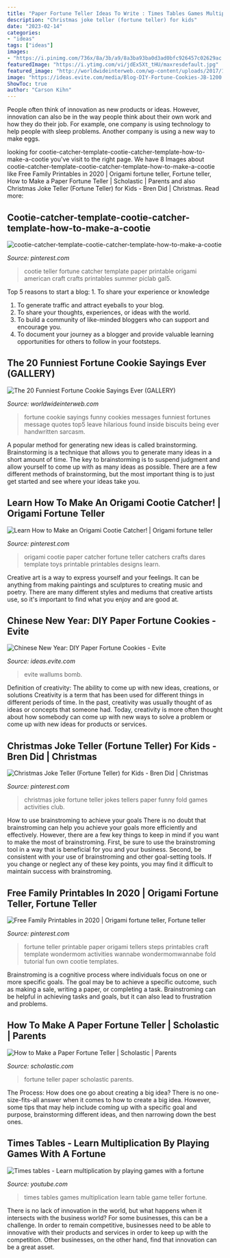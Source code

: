 ```yaml
---
title: "Paper Fortune Teller Ideas To Write : Times Tables Games Multiplication Learn Table Game Teller Fortune"
description: "Christmas joke teller (fortune teller) for kids"
date: "2023-02-14"
categories:
- "ideas"
tags: ["ideas"]
images:
- "https://i.pinimg.com/736x/8a/3b/a9/8a3ba93ba0d3ad0bfc926457c02629ac.jpg"
featuredImage: "https://i.ytimg.com/vi/jdEx5Xt_tHU/maxresdefault.jpg"
featured_image: "http://worldwideinterweb.com/wp-content/uploads/2017/10/fortune-cookie-sayings.jpg"
image: "https://ideas.evite.com/media/Blog-DIY-Fortune-Cookies-JB-1200.jpg"
ShowToc: true
author: "Carson Kihn"
---
```



People often think of innovation as new products or ideas. However, innovation can also be in the way people think about their own work and how they do their job. For example, one company is using technology to help people with sleep problems. Another company is using a new way to make eggs.

	

		
looking for cootie-catcher-template-cootie-catcher-template-how-to-make-a-cootie you've visit to the right page. We have 8 Images about cootie-catcher-template-cootie-catcher-template-how-to-make-a-cootie like Free Family Printables in 2020 | Origami fortune teller, Fortune teller, How to Make a Paper Fortune Teller | Scholastic | Parents and also Christmas Joke Teller (Fortune Teller) for Kids - Bren Did | Christmas. Read more:
		
    
## Cootie-catcher-template-cootie-catcher-template-how-to-make-a-cootie

<img loading=lazy src="https://i.pinimg.com/736x/32/e0/cd/32e0cddb52729cdb4a0a9a727cdaf28b.jpg" onerror="this.onerror=null;this.src='https://tse3.mm.bing.net/th?id=OIP.vgtVCdnv40gi68z9uDEIngHaHb&amp;pid=15.1';" alt="cootie-catcher-template-cootie-catcher-template-how-to-make-a-cootie">

_Source: pinterest.com_

>cootie teller fortune catcher template paper printable origami american craft crafts printables summer piclab gal5. 

	

Top 5 reasons to start a blog: 1. To share your experience or knowledge
1. To generate traffic and attract eyeballs to your blog. 
2. To share your thoughts, experiences, or ideas with the world. 
3. To build a community of like-minded bloggers who can support and encourage you. 
4. To document your journey as a blogger and provide valuable learning opportunities for others to follow in your footsteps. 

    
## The 20 Funniest Fortune Cookie Sayings Ever (GALLERY)

<img loading=lazy src="http://worldwideinterweb.com/wp-content/uploads/2017/10/fortune-cookie-sayings.jpg" onerror="this.onerror=null;this.src='https://tse1.mm.bing.net/th?id=OIP.fHEZhTa2YsALMC1FJgUn6AHaFj&amp;pid=15.1';" alt="The 20 Funniest Fortune Cookie Sayings Ever (GALLERY)">

_Source: worldwideinterweb.com_

>fortune cookie sayings funny cookies messages funniest fortunes message quotes top5 leave hilarious found inside biscuits being ever handwritten sarcasm. 

	

A popular method for generating new ideas is called brainstorming. Brainstorming is a technique that allows you to generate many ideas in a short amount of time. The key to brainstorming is to suspend judgment and allow yourself to come up with as many ideas as possible. There are a few different methods of brainstorming, but the most important thing is to just get started and see where your ideas take you.

    
## Learn How To Make An Origami Cootie Catcher! | Origami Fortune Teller

<img loading=lazy src="https://i.pinimg.com/736x/6c/af/02/6caf028df512c3673987524b2b5177af--origami-printables-paper-toys.jpg" onerror="this.onerror=null;this.src='https://tse4.mm.bing.net/th?id=OIP.MxxR6cnhI5Le931pf2ZuyQHaHa&amp;pid=15.1';" alt="Learn How to Make an Origami Cootie Catcher! | Origami fortune teller">

_Source: pinterest.com_

>origami cootie paper catcher fortune teller catchers crafts dares template toys printable printables designs learn. 

	

Creative art is a way to express yourself and your feelings. It can be anything from making paintings and sculptures to creating music and poetry. There are many different styles and mediums that creative artists use, so it's important to find what you enjoy and are good at.

    
## Chinese New Year: DIY Paper Fortune Cookies - Evite

<img loading=lazy src="https://ideas.evite.com/media/Blog-DIY-Fortune-Cookies-JB-1200.jpg" onerror="this.onerror=null;this.src='https://tse2.mm.bing.net/th?id=OIP.zVqJt1j8bOXhxEEWV7CB1AHaKF&amp;pid=15.1';" alt="Chinese New Year: DIY Paper Fortune Cookies - Evite">

_Source: ideas.evite.com_

>evite wallums bomb. 

	

Definition of creativity: The ability to come up with new ideas, creations, or solutions
Creativity is a term that has been used for different things in different periods of time. In the past, creativity was usually thought of as ideas or concepts that someone had. Today, creativity is more often thought about how somebody can come up with new ways to solve a problem or come up with new ideas for products or services.

    
## Christmas Joke Teller (Fortune Teller) For Kids - Bren Did | Christmas

<img loading=lazy src="https://i.pinimg.com/736x/8a/3b/a9/8a3ba93ba0d3ad0bfc926457c02629ac.jpg" onerror="this.onerror=null;this.src='https://tse3.mm.bing.net/th?id=OIP.MRstMG90ItOIcBZPp6voeQHaJQ&amp;pid=15.1';" alt="Christmas Joke Teller (Fortune Teller) for Kids - Bren Did | Christmas">

_Source: pinterest.com_

>christmas joke fortune teller jokes tellers paper funny fold games activities club. 

	

How to use brainstroming to achieve your goals
There is no doubt that brainstroming can help you achieve your goals more efficiently and effectively. However, there are a few key things to keep in mind if you want to make the most of brainstroming. First, be sure to use the brainstroming tool in a way that is beneficial for you and your business. Second, be consistent with your use of brainstroming and other goal-setting tools. If you change or neglect any of these key points, you may find it difficult to maintain success with brainstroming.

    
## Free Family Printables In 2020 | Origami Fortune Teller, Fortune Teller

<img loading=lazy src="https://i.pinimg.com/736x/f6/4d/8c/f64d8c54c570e2428b406b2f9584a4d8.jpg" onerror="this.onerror=null;this.src='https://tse3.mm.bing.net/th?id=OIP.dmjMd6V1SrSo588A0IAzJQHaJl&amp;pid=15.1';" alt="Free Family Printables in 2020 | Origami fortune teller, Fortune teller">

_Source: pinterest.com_

>fortune teller printable paper origami tellers steps printables craft template wondermom activities wannabe wondermomwannabe fold tutorial fun own cootie templates. 

	

Brainstroming is a cognitive process where individuals focus on one or more specific goals. The goal may be to achieve a specific outcome, such as making a sale, writing a paper, or completing a task. Brainstroming can be helpful in achieving tasks and goals, but it can also lead to frustration and problems.

    
## How To Make A Paper Fortune Teller | Scholastic | Parents

<img loading=lazy src="http://www.scholastic.com/content/dam/parents/FeatureImages/Articles/kids-holding-origami-fortune-teller-ages-6-8-size-4-3.jpg" onerror="this.onerror=null;this.src='https://tse4.mm.bing.net/th?id=OIP.uo5Jn1jakG7DqrY5DJpDjAHaFj&amp;pid=15.1';" alt="How to Make a Paper Fortune Teller | Scholastic | Parents">

_Source: scholastic.com_

>fortune teller paper scholastic parents. 

	

The Process: How does one go about creating a big idea?
There is no one-size-fits-all answer when it comes to how to create a big idea. However, some tips that may help include coming up with a specific goal and purpose, brainstorming different ideas, and then narrowing down the best ones.

    
## Times Tables - Learn Multiplication By Playing Games With A Fortune

<img loading=lazy src="https://i.ytimg.com/vi/jdEx5Xt_tHU/maxresdefault.jpg" onerror="this.onerror=null;this.src='https://tse2.mm.bing.net/th?id=OIP.9p9dCztoerD05XGu0F8PDgHaEK&amp;pid=15.1';" alt="Times tables - Learn multiplication by playing games with a fortune">

_Source: youtube.com_

>times tables games multiplication learn table game teller fortune. 

	

There is no lack of innovation in the world, but what happens when it intersects with the business world? For some businesses, this can be a challenge. In order to remain competitive, businesses need to be able to innovative with their products and services in order to keep up with the competition. Other businesses, on the other hand, find that innovation can be a great asset.

